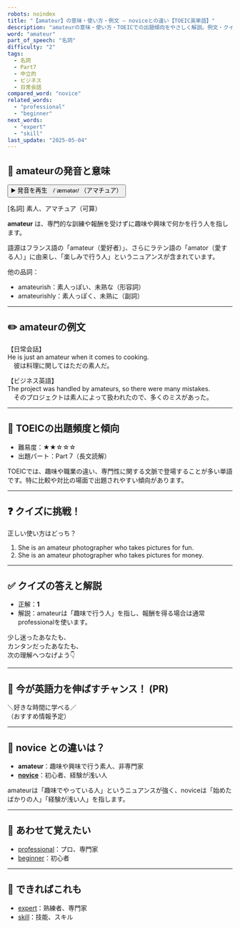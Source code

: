 ```yaml
---
robots: noindex
title: "【amateur】の意味・使い方・例文 ― noviceとの違い【TOEIC英単語】"
description: "amateurの意味・使い方・TOEICでの出題傾向をやさしく解説。例文・クイズ付きでnoviceとの違いもわかりやすく学べます。"
word: "amateur"
part_of_speech: "名詞"
difficulty: "2"
tags:
  - 名詞
  - Part7
  - 中立的
  - ビジネス
  - 日常会話
compared_word: "novice"
related_words:
  - "professional"
  - "beginner"
next_words:
  - "expert"
  - "skill"
last_update: "2025-05-04"
---
```


## 🔰 amateurの発音と意味

<button class="play-audio" onclick="playTTS('amateur')">
  <span class="play-audio-main">
    ▶️ 発音を再生　/ˈæmətər/
  </span>
  <span class="play-audio-sub">
    （アマチュア）
  </span>
</button>

[名詞] 素人、アマチュア（可算）

**amateur** は、専門的な訓練や報酬を受けずに趣味や興味で何かを行う人を指します。

語源はフランス語の「amateur（愛好者）」、さらにラテン語の「amator（愛する人）」に由来し、「楽しみで行う人」というニュアンスが含まれています。

他の品詞：  
- amateurish：素人っぽい、未熟な（形容詞）
- amateurishly：素人っぽく、未熟に（副詞）

---

## ✏️ amateurの例文

【日常会話】  
He is just an amateur when it comes to cooking.  
　彼は料理に関してはただの素人だ。

【ビジネス英語】  
The project was handled by amateurs, so there were many mistakes.  
　そのプロジェクトは素人によって扱われたので、多くのミスがあった。

---

## 🎯 TOEICの出題頻度と傾向

- 難易度：★★☆☆☆
- 出題パート：Part 7（長文読解）

TOEICでは、趣味や職業の違い、専門性に関する文脈で登場することが多い単語です。特に比較や対比の場面で出題されやすい傾向があります。

---

## ❓ クイズに挑戦！

正しい使い方はどっち？

1. She is an amateur photographer who takes pictures for fun.  
2. She is an amateur photographer who takes pictures for money.

---

## ✅ クイズの答えと解説

- 正解：**1**
- 解説：amateurは「趣味で行う人」を指し、報酬を得る場合は通常professionalを使います。

少し迷ったあなたも、  
カンタンだったあなたも、  
次の理解へつなげよう👇️

---

## 🚀 今が英語力を伸ばすチャンス！ (PR)

<div class="info-center">
＼好きな時間に学べる／<br>  
（おすすめ情報予定）
</div>

---

## 🤔  novice との違いは？

- **amateur**：趣味や興味で行う素人、非専門家
- **[novice](/word/novice)**：初心者、経験が浅い人

amateurは「趣味でやっている人」というニュアンスが強く、noviceは「始めたばかりの人」「経験が浅い人」を指します。

---

## 🧩 あわせて覚えたい

- [professional](/word/professional)：プロ、専門家
- [beginner](/word/beginner)：初心者

---

## 📖 できればこれも

- [expert](/word/expert)：熟練者、専門家
- [skill](/word/skill)：技能、スキル

<!-- cvid: aid34_bid36 -->

